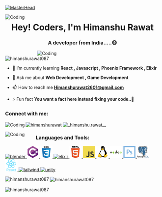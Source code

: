 [![MasterHead](https://raw.githubusercontent.com/Sutil/Sutil/2b2fad3bf54522bb30c8c170591fc68ff51b69e6/github-contribution-grid-snake2.svg)](https://HimanshuRawat087.io)

<img align="left" alt="Coding" width="100" src="https://camo.githubusercontent.com/bc558f5b365e3b47c6075ff61cac878e6e5d4ed7428acf297be59d8c0b7b1b72/68747470733a2f2f63646e2e646973636f72646170702e636f6d2f6174746163686d656e74732f3939383534343538363435343631343031362f313031393839383038393630353138353535362f48616e64576176652e676966">
<h1 align="center">Hey! Coders, I'm Himanshu Rawat</h1>
<h3 align="center">A developer from India.....😷</h3>

<img align="right" alt="Coding" width="400" src="https://camo.githubusercontent.com/c7e2ca28de4726d848194ebbb60d6f91ff1188a781fb370e0aa8dab942cc9c50/68747470733a2f2f6d69726f2e6d656469756d2e636f6d2f6d61782f313637302f312a5a53566d57476363317765454e6230536861775778772e676966">

<p align="left"> <img src="https://komarev.com/ghpvc/?username=himanshurawat087&label=Profile%20views&color=0e75b6&style=flat" alt="himanshurawat087" /> </p>

- 🌱 I’m currently learning **React , Javascript , Phoenix Framework , Elixir**

- 💬 Ask me about **Web Development , Game Development**

- 📫 How to reach me **Himanshurawat2601@gmail.com**

- ⚡ Fun fact **You want a fact here instead fixing your code..👻**

<h3 align="left">Connect with me:</h3>

<p align="left">
<img align="center" alt="Coding" width="100" src="https://camo.githubusercontent.com/679a4b9aec5310ab02000bd6fde8cc046bb4966339340f661846de2005eeee95/68747470733a2f2f646b726e34736b30726e3331762e636c6f756466726f6e742e6e65742f323031382f30352f32393037303435392f706978656c6172742d6f63746f6361742e676966">
<a href="https://www.linkedin.com/in/himanshu-rawat-018263223" target="blank"><img align="center" src="https://raw.githubusercontent.com/rahuldkjain/github-profile-readme-generator/master/src/images/icons/Social/linked-in-alt.svg" alt="himanshurawat" height="30" width="40" /></a>
<a href="https://instagram.com/_himanshu.rawat__" target="blank"><img align="center" src="https://raw.githubusercontent.com/rahuldkjain/github-profile-readme-generator/master/src/images/icons/Social/instagram.svg" alt="_himanshu.rawat__" height="30" width="40" /></a>
</p>

<img align="left" alt="Coding" width="100" src="https://github.com/images/mona-whisper.gif">

<h3 align="left">Languages and Tools:</h3>
<p align="left"> <a href="https://www.blender.org/" target="_blank" rel="noreferrer"> <img src="https://download.blender.org/branding/community/blender_community_badge_white.svg" alt="blender" width="40" height="40"/> </a> <a href="https://www.w3schools.com/cs/" target="_blank" rel="noreferrer"> <img src="https://raw.githubusercontent.com/devicons/devicon/master/icons/csharp/csharp-original.svg" alt="csharp" width="40" height="40"/> </a> <a href="https://www.w3schools.com/css/" target="_blank" rel="noreferrer"> <img src="https://raw.githubusercontent.com/devicons/devicon/master/icons/css3/css3-original-wordmark.svg" alt="css3" width="40" height="40"/> </a> <a href="https://elixir-lang.org" target="_blank" rel="noreferrer"> <img src="https://www.vectorlogo.zone/logos/elixir-lang/elixir-lang-icon.svg" alt="elixir" width="40" height="40"/> </a> <a href="https://www.w3.org/html/" target="_blank" rel="noreferrer"> <img src="https://raw.githubusercontent.com/devicons/devicon/master/icons/html5/html5-original-wordmark.svg" alt="html5" width="40" height="40"/> </a> <a href="https://developer.mozilla.org/en-US/docs/Web/JavaScript" target="_blank" rel="noreferrer"> <img src="https://raw.githubusercontent.com/devicons/devicon/master/icons/javascript/javascript-original.svg" alt="javascript" width="40" height="40"/> </a> <a href="https://www.linux.org/" target="_blank" rel="noreferrer"> <img src="https://raw.githubusercontent.com/devicons/devicon/master/icons/linux/linux-original.svg" alt="linux" width="40" height="40"/> </a> <a href="https://nodejs.org" target="_blank" rel="noreferrer"> <img src="https://raw.githubusercontent.com/devicons/devicon/master/icons/nodejs/nodejs-original-wordmark.svg" alt="nodejs" width="40" height="40"/> </a> <a href="https://www.photoshop.com/en" target="_blank" rel="noreferrer"> <img src="https://raw.githubusercontent.com/devicons/devicon/master/icons/photoshop/photoshop-line.svg" alt="photoshop" width="40" height="40"/> </a> <a href="https://www.postgresql.org" target="_blank" rel="noreferrer"> <img src="https://raw.githubusercontent.com/devicons/devicon/master/icons/postgresql/postgresql-original-wordmark.svg" alt="postgresql" width="40" height="40"/> </a> <a href="https://reactjs.org/" target="_blank" rel="noreferrer"> <img src="https://raw.githubusercontent.com/devicons/devicon/master/icons/react/react-original-wordmark.svg" alt="react" width="40" height="40"/> </a> <a href="https://tailwindcss.com/" target="_blank" rel="noreferrer"> <img src="https://www.vectorlogo.zone/logos/tailwindcss/tailwindcss-icon.svg" alt="tailwind" width="40" height="40"/> </a> <a href="https://unity.com/" target="_blank" rel="noreferrer"> <img src="https://www.vectorlogo.zone/logos/unity3d/unity3d-icon.svg" alt="unity" width="40" height="40"/> </a> </p>

<p><img align="left" src="https://github-readme-stats.vercel.app/api/top-langs?username=himanshurawat087&show_icons=true&locale=en&layout=compact" alt="himanshurawat087" /></p>

<p>&nbsp;<img align="center" src="https://github-readme-stats.vercel.app/api?username=himanshurawat087&show_icons=true&locale=en" alt="himanshurawat087" /></p>

<p><img align="center" src="https://github-readme-streak-stats.herokuapp.com/?user=himanshurawat087&" alt="himanshurawat087" /></p>
